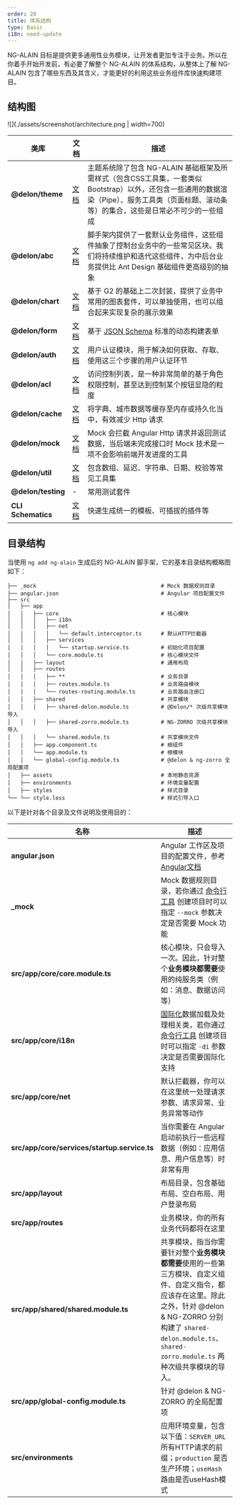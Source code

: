 ```yaml
---
order: 20
title: 体系结构
type: Basic
i18n: need-update
---
```


NG-ALAIN 目标是提供更多通用性业务模块，让开发者更加专注于业务。所以在你着手开始开发前，有必要了解整个 NG-ALAIN 的体系结构，从整体上了解 NG-ALAIN 包含了哪些东西及其含义，才能更好的利用这些业务组件库快速构建项目。

## 结构图

![](./assets/screenshot/architecture.png | width=700)

| 类库 | 文档 | 描述 |
|----|----|----|
| **@delon/theme** | [文档](/theme) | 主题系统除了包含 NG-ALAIN 基础框架及所需样式（包含CSS工具集，一套类似Bootstrap）以外，还包含一些通用的数据渲染（Pipe）、服务工具类（页面标题、滚动条等）的集合，这些是日常必不可少的一些组成 |
| **@delon/abc** | [文档](/components) | 脚手架内提供了一套默认业务组件，这些组件抽象了控制台业务中的一些常见区块。我们将持续维护和迭代这些组件，为中后台业务提供比 Ant Design 基础组件更高级别的抽象 |
| **@delon/chart** | [文档](/chart) | 基于 G2 的基础上二次封装，提供了业务中常用的图表套件，可以单独使用，也可以组合起来实现复杂的展示效果 |
| **@delon/form** | [文档](/form) | 基于 [JSON Schema](http://json-schema.org/) 标准的动态构建表单 |
| **@delon/auth** | [文档](/auth) | 用户认证模块，用于解决如何获取、存取、使用这三个步骤的用户认证环节 |
| **@delon/acl** | [文档](/acl) | 访问控制列表，是一种非常简单的基于角色权限控制，甚至达到控制某个按钮显隐的粒度 |
| **@delon/cache** | [文档](/acl) | 将字典、城市数据等缓存至内存或持久化当中，有效减少 Http 请求 |
| **@delon/mock** | [文档](/mock) | Mock 会拦截 Angular Http 请求并返回测试数据，当后端未完成接口时 Mock 技术是一项不会影响前端开发进度的工具 |
| **@delon/util** | [文档](/util) | 包含数组、延迟、字符串、日期、校验等常见工具集 |
| **@delon/testing** | - | 常用测试套件 |
| **CLI Schematics** | [文档](/cli) | 快速生成统一的模板、可插拔的插件等 |

## 目录结构

当使用 `ng add ng-alain` 生成后的 NG-ALAIN 脚手架，它的基本目录结构概略图如下：

```
├── _mock                                       # Mock 数据规则目录
├── angular.json                                # Angular 项目配置文件
├── src
│   ├── app
│   │   ├── core                                # 核心模块
│   │   │   ├── i18n
│   │   │   ├── net
│   │   │   │   └── default.interceptor.ts      # 默认HTTP拦截器
│   │   │   ├── services
│   │   │   │   └── startup.service.ts          # 初始化项目配置
│   │   │   └── core.module.ts                  # 核心模块文件
│   │   ├── layout                              # 通用布局
│   │   ├── routes
│   │   │   ├── **                              # 业务目录
│   │   │   ├── routes.module.ts                # 业务路由模块
│   │   │   └── routes-routing.module.ts        # 业务路由注册口
│   │   ├── shared                              # 共享模块
│   │   │   ├── shared-delon.module.ts          # @Delon/* 次级共享模块导入
│   │   │   ├── shared-zorro.module.ts          # NG-ZORRO 次级共享模块导入
│   │   │   └── shared.module.ts                # 共享模块文件
│   │   ├── app.component.ts                    # 根组件
│   │   └── app.module.ts                       # 根模块
│   │   └── global-config.module.ts             # @delon & ng-zorro 全局配置项
│   ├── assets                                  # 本地静态资源
│   ├── environments                            # 环境变量配置
│   ├── styles                                  # 样式目录
└── └── style.less                              # 样式引导入口
```

以下是针对各个目录及文件说明及使用目的：

| 名称 | 描述 |
|----|----|
| **angular.json** | Angular 工作区及项目的配置文件，参考[Angular文档](https://angular.cn/guide/workspace-config) |
| **_mock** | Mock 数据规则目录，若你通过 [命令行工具](/cli) 创建项目时可以指定 `--mock` 参数决定是否需要 Mock 功能 |
| **src/app/core/core.module.ts** | 核心模块，只会导入一次。因此，针对整个**业务模块都需要**使用的纯服务类（例如：消息、数据访问等） |
| **src/app/core/i18n** | [国际化](/docs/i18n)数据加载及处理相关类，若你通过 [命令行工具](/cli) 创建项目时可以指定 `-di` 参数决定是否需要国际化支持 |
| **src/app/core/net** | 默认拦截器，你可以在这里统一处理请求参数、请求异常、业务异常等动作 |
| **src/app/core/services/startup.service.ts** | 当你需要在 Angular 启动前执行一些远程数据（例如：应用信息、用户信息等）时非常有用 |
| **src/app/layout** | 布局目录，包含基础布局、空白布局、用户登录布局 |
| **src/app/routes** | 业务模块，你的所有业务代码都将在这里 |
| **src/app/shared/shared.module.ts** | 共享模块，指当你需要针对整个**业务模块都需要**使用的一些第三方模块、自定义组件、自定义指令，都应该存在这里。除此之外，针对 @delon & NG-ZORRO 分别构建了 `shared-delon.module.ts`、`shared-zorro.module.ts` 两种次级共享模块的导入。 |
| **src/app/global-config.module.ts** | 针对 @delon & NG-ZORRO 的全局配置项 |
| **src/environments** | 应用环境变量，包含以下值：`SERVER_URL` 所有HTTP请求的前缀；`production` 是否生产环境；`useHash` 路由是否useHash模式 |
